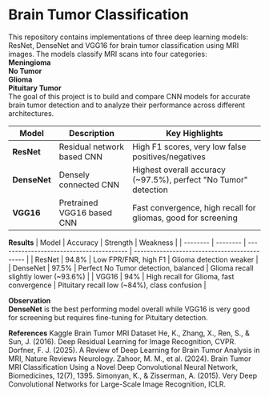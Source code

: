 # Brain Tumor Classification
This repository contains implementations of three deep learning models: ResNet, DenseNet and VGG16 for brain tumor classification using MRI images. The models classify MRI scans into four categories:  
**Meningioma  
No Tumor  
Glioma  
Pituitary Tumor**  
The goal of this project is to build and compare CNN models for accurate brain tumor detection and to analyze their performance across different architectures.

| Model        | Description                | Key Highlights                                                  |
| ------------ | -------------------------- | --------------------------------------------------------------- |
| **ResNet**   | Residual network based CNN | High F1 scores, very low false positives/negatives              |
| **DenseNet** | Densely connected CNN      | Highest overall accuracy (~97.5%), perfect "No Tumor" detection |
| **VGG16**    | Pretrained VGG16 based CNN | Fast convergence, high recall for gliomas, good for screening   |


**Results**
| Model    | Accuracy | Strength                                 | Weakness                                     |
| -------- | -------- | ---------------------------------------- | -------------------------------------------- |
| ResNet   | 94.8%    | Low FPR/FNR, high F1                     | Glioma detection weaker                      |
| DenseNet | 97.5%    | Perfect No Tumor detection, balanced     | Glioma recall slightly lower (~93.6%)        |
| VGG16    | 94%      | High recall for Glioma, fast convergence | Pituitary recall low (~84%), class confusion |

**Observation**  
**DenseNet** is the best performing model overall while VGG16 is very good for screening but requires fine-tuning for Pituitary detection.  
  
**References**
Kaggle Brain Tumor MRI Dataset
He, K., Zhang, X., Ren, S., & Sun, J. (2016). Deep Residual Learning for Image Recognition, CVPR.
Dorfner, F. J. (2025). A Review of Deep Learning for Brain Tumor Analysis in MRI, Nature Reviews Neurology.
Zahoor, M. M., et al. (2024). Brain Tumor MRI Classification Using a Novel Deep Convolutional Neural Network, Biomedicines, 12(7), 1395.
Simonyan, K., & Zisserman, A. (2015). Very Deep Convolutional Networks for Large-Scale Image Recognition, ICLR.
